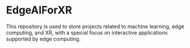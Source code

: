 # EdgeAIForXR
This repository is used to store projects related to machine learning, edge computing, and XR, with a special focus on interactive applications supported by edge computing.
